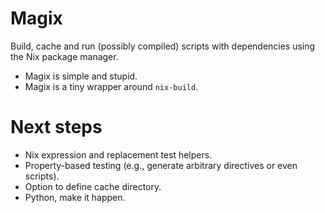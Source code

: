 
# Magix

Build, cache and run (possibly compiled) scripts with dependencies using the Nix
package manager.

-   Magix is simple and stupid.
-   Magix is a tiny wrapper around `nix-build`.


# Next steps

-   Nix expression and replacement test helpers.
-   Property-based testing (e.g., generate arbitrary directives or even scripts).
-   Option to define cache directory.
-   Python, make it happen.

